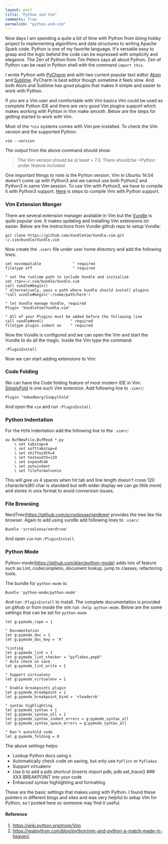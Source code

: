 ```yaml
---
layout: post
title: "Python and Vim"
comments: True
permalink: "python-and-vim"
---
```


Now days I am spending a quite a bit of time with Python from doing hobby project to implementing algorithms and data structures to writing Apache Spark code. Python is one of my favorite language. It's versatile easy to grasp and the logic behind the code can be expressed with simplicity and elegance. The Zen of Python from Tim Peters says all about Python. Zen of Python can be read in Python shell with the command ```import this```.

I wrote Python with [PyCharm](https://www.jetbrains.com/pycharm/) and with two current popular text editor [Atom](https://atom.io/) and [Sublime](http://www.sublimetext.com/). PyCharm is best editor though sometime it feels slow. And both Atom and Sublime has good plugins that makes it simple and easier to work with Python.

If you are a Vim user and comfortable with Vim basics Vim could be used as complete Python IDE and there are very good Vim plugins support which makes working with Pyhton in Vim make smooth. Below are the steps for getting started to work with Vim.

Most of the `*nix` systems comes with Vim pre-installed. To check the Vim version and the supported Python:
```
vim --version
```
 The output from the above command should show:

>The Vim version should be at least > 7.3.
> There should be +Python under feature included

One important things to note is the Pyhton version. Vim in Ubuntu 14.04 doesn't come up with Python3 and we cannot use both Python2 and Python3 in same Vim session. To use Vim with Python3, we have to compile it with Python3 support. [Here](http://www.xorpd.net/blog/vim_python3_install.html) is steps to compile Vim with Python support.

### Vim Extension Manger

There are several extension manager available in Vim but the [Vundle](https://github.com/VundleVim) is quite popular one. It makes updating and installing Vim extensions lot easier. Below are the instructions from Vundle github repo to setup Vundle:

```
git clone https://github.com/VundleVim/Vundle.vim.git ~/.vim/bundle/Vundle.vim
```

Now create the `.vimrc` file under user home directory and add the following lines:

```
set nocompatible              " required
filetype off                  " required

" set the runtime path to include Vundle and initialize
set rtp+=~/.vim/bundle/Vundle.vim
call vundle#begin()
" alternatively, pass a path where Vundle should install plugins
"call vundle#begin('~/some/path/here')

" let Vundle manage Vundle, required
Plugin 'VundleVim/Vundle.vim'

" All of your Plugins must be added before the following line
call vundle#end()            " required
filetype plugin indent on    " required
```

Now the Vundle is configured and we can open the Vim and start the Vundle to do all the magic. Inside the Vim type the command:
```
:PluginInstall
```

Now we can start adding extensions to Vim:

### Code Folding
We can have the Code folding feature of most modern IDE in Vim. [SimplyFold](https://github.com/tmhedberg/SimpylFold) is one such Vim extension. Add following line to `.vimrc`:
```
Plugin 'tmhedberg/SimpylFold'
```
And open the `vim` and run `:PluginInstall`.

### Python Indentation
For the `PEP8` indentation add the following line to the `.vimrc`:

```
au BufNewFile,BufRead *.py
    \ set tabstop=4
    \ set softtabstop=4
    \ set shiftwidth=4
    \ set textwidth=119
    \ set expandtab
    \ set autoindent
    \ set fileformat=unix
```
This will give us 4 spaces when hit tab and line length doesn't cross 120 characters(80 char is standard but with wider display we can go little more) and stores in unix format to avoid conversion issues.

### File Browsing
NerdTree(https://github.com/scrooloose/nerdtree) provides the tree like file browser. Again to add using vundle add following lines to `.vimrc`:
```
Bundle 'scrooloose/nerdtree'
```
And open `vim` run `:PluginInstall`.

### Python Mode
Python-mode(https://github.com/klen/python-mode) adds lots of feature such as Lint, codecompletio, document lookup, jump to classes, refactoring tools.

The bundle for `python-mode` is:
```
Bundle 'python-mode/python-mode'
```
And run `:PluginInstall` to install. The complete documentation is provided on github or from inside the vim run `:help python-mode`. Below are the some settings that can be set for `python-mode`

```
let g:pymode_rope = 1

" Documentation
let g:pymode_doc = 1
let g:pymode_doc_key = 'K'

"Linting
let g:pymode_lint = 1
let g:pymode_lint_checker = "pyflakes,pep8"
" Auto check on save
let g:pymode_lint_write = 1

" Support virtualenv
let g:pymode_virtualenv = 1

" Enable breakpoints plugin
let g:pymode_breakpoint = 1
let g:pymode_breakpoint_bind = '<leader>b'

" syntax highlighting
let g:pymode_syntax = 1
let g:pymode_syntax_all = 1
let g:pymode_syntax_indent_errors = g:pymode_syntax_all
let g:pymode_syntax_space_errors = g:pymode_syntax_all

" Don't autofold code
let g:pymode_folding = 0
```

The above settings helps:
- Lookup Python docs using `k`
- Automatically check code on saving, but only use `PyFlint` or `PyFlakes`
- Support virtualenv
- Use <leader>b to add a pdb shortcut (inserts import pdb; pdb.set_trace() ### XXX BREAKPOINT into your code
- Enhanced syntax highlighting and formatting


These are the basic settings that makes using with Python. I found these pointers in different blogs and sites and was very helpful to setup Vim for Python, so I posted here so someone may find it useful.

#### Reference
1. https://wiki.python.org/moin/Vim
2. https://realpython.com/blog/python/vim-and-python-a-match-made-in-heaven/
